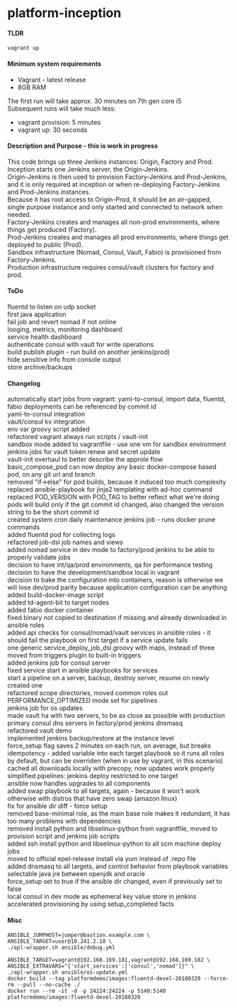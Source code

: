 # platform-inception

#### TLDR
```
vagrant up
```

#### Minimum system requirements
* Vagrant - latest release
* 8GB RAM

The first run will take approx. 30 minutes on 7th gen core i5  
Subsequent runs will take much less:
* vagrant provision: 5 minutes
* vagrant up: 30 seconds

#### Description and Purpose - this is work in progress
This code brings up three Jenkins instances: Origin, Factory and Prod.  
Inception starts one Jenkins server, the Origin-Jenkins.  
Origin-Jenkins is then used to provision Factory-Jenkins and Prod-Jenkins, and it is only required at inception or when re-deploying Factory-Jenkins and Prod-Jenkins instances.  
Because it has root access to Origin-Prod, it should be an air-gapped, single purpose instance and only started and connected to network when needed.  
Factory-Jenkins creates and manages all non-prod environments, where things get produced (Factory).  
Prod-Jenkins creates and manages all prod environments, where things get deployed to public (Prod).  
Sandbox infrastructure (Nomad, Consul, Vault, Fabio) is provisioned from Factory-Jenkins.  
Production infrastructure requires consul/vault clusters for factory and prod.

#### ToDo  
fluentd to listen on udp socket  
first java application  
fail job and revert nomad if not online  
looging, metrics, monitoring dashboard  
service health dashboard  
authenticate consul with vault for write operations  
build publish plugin - run build on another jenkins(prod)  
hide sensitive info from console output  
store archive/backups  


#### Changelog
automatically start jobs from vagrant: yaml-to-consul, import data, fluentd, fabio
deployments can be referenced by commit id  
yaml-to-consul integration  
vault/consul kv integration  
env var groovy script added  
refactored vagrant always run scripts / vault-init  
sandbox mode added to vagrantfile - use one vm for sandbox environment  
jenkins jobs for vault token renew and secret update  
vault-init overhaul to better describe the approle flow  
basic_compose_pod can now deploy any basic docker-compose based pod, on any git url and branch  
removed "if->else" for pod builds, because it induced too much complexity  
replaced ansible-playbook for jinja2 templating with ad-hoc command  
replaced POD_VERSION with POD_TAG to better reflect what we're doing  
pods will build only if the git commit id changed, also changed the version string to be the short commit id  
created system cron daily maintenance jenkins job  - runs docker prune commands  
added fluentd pod for collecting logs  
refactored job-dsl job names and views  
added nomad service in dev mode to factory/prod jenkins to be able to properly validate jobs  
decision to have int/qa/prod environments, qa for performance testing  
decision to have the development/sandbox local in vagrant  
decision to bake the configuration into containers, reason is otherwise we will lose dev/prod parity because application configuration can be anything  
added build-docker-image script  
added td-agent-bit to target nodes  
added fabio docker container  
fixed binary not copied to destination if missing and already downloaded in ansible roles  
added api checks for consul/nomad/vault services in ansible roles - it should fail the playbook on first target if a service update fails  
one generic service_deploy_job_dsl.groovy with maps, instead of three  
moved from triggers plugin to built-in triggers  
added jenkins job for consul server  
fixed service start in ansible playbooks for services  
start a pipeline on a server, backup, destroy server, resume on newly created one  
refactored scope directories, moved common roles out  
PERFORMANCE_OPTIMIZED mode set for pipelines  
jenkins job for os updates  
made vault ha with two servers, to be as close as possible with production  
primary consul dns servers in factory/prod jenkins dnsmasq  
refactored vault demo  
implemented jenkins backup/restore at the instance level  
force_setup flag saves 2 minutes on each run, on average, but breaks idempotency - added variable into each target playbook so it runs all roles by default, but can be overriden (when in use by vagrant, in this scenario)  
cached all downloads locally with precopy, now updates work properly  
simplified pipelines: jenkins deploy restricted to one target  
ansible now handles upgrades to all components  
added swap playbook to all targets, again - because it won't work otherwise with distros that have zero swap (amazon linux)  
fix for ansible dir diff - force setup  
removed base-minimal role, as the main base role makes it redundant, it has too many problems with dependencies  
removed install python and libselinux-python from vagrantfile, moved to provision script and jenkins job scripts  
added ssh install python and libselinux-python to all scm machine deploy jobs  
moved to official epel-release install via yum instead of .repo file  
added dnsmasq to all targets, and control behavior from playbook variables  
selectable java jre between openjdk and oracle  
force_setup set to true if the ansible dir changed, even if previously set to false  
local consul in dev mode as ephemeral key value store in jenkins  
accelerated provisioning by using setup_completed facts  

#### Misc
```
ANSIBLE_JUMPHOST=jumper@bastion.example.com \
ANSIBLE_TARGET=user@10.241.2.10 \
./apl-wrapper.sh ansible/debug.yml

ANSIBLE_TARGET=vagrant@192.168.169.181,vagrant@192.168.169.182 \
ANSIBLE_EXTRAVARS="{'start_services':['consul','nomad']}" \
./apl-wrapper.sh ansible/os-update.yml
docker build --tag platformdemo/images:fluentd-devel-20180320 --force-rm --pull --no-cache ./
docker run --rm -it -d -p 24224:24224 -p 5140:5140 platformdemo/images:fluentd-devel-20180320
```

